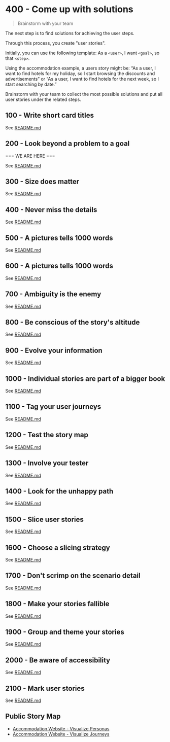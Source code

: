 # 400 - Come up with solutions

> Brainstorm with your team

The next step is to find solutions for achieving the user steps.

Through this process, you create "user stories". 

Initially, you can use the following template: As a ```<user>```, I want ```<goal>```, so that ```<step>```. 

Using the accommodation example, a users story might be: “As a user, I want to find hotels for my holiday, so I start browsing the discounts and advertisements” or “As a user, I want to find hotels for the next week, so I start searching by date.” 

Brainstorm with your team to collect the most possible solutions and put all user stories under the related steps.

## 100 - Write short card titles

See [README.md](./100/README.md)

## 200 - Look beyond a problem to a goal

=== WE ARE HERE ===

See [README.md](./200/README.md)

## 300 - Size does matter

See [README.md](./300/README.md)

## 400 - Never miss the details

See [README.md](./400/README.md)

## 500 - A pictures tells 1000 words

See [README.md](./500/README.md)

## 600 - A pictures tells 1000 words

See [README.md](./600/README.md)

## 700 - Ambiguity is the enemy

See [README.md](./700/README.md)

## 800 - Be conscious of the story's altitude

See [README.md](./800/README.md)

## 900 - Evolve your information

See [README.md](./900/README.md)

## 1000 - Individual stories are part of a bigger book

See [README.md](./1000/README.md)

## 1100 - Tag your user journeys

See [README.md](./1100/README.md)

## 1200 - Test the story map

See [README.md](./1200/README.md)

## 1300 - Involve your tester

See [README.md](./1300/README.md)

## 1400 - Look for the unhappy path

See [README.md](./1400/README.md)

## 1500 - Slice user stories

See [README.md](./1500/README.md)

## 1600 - Choose a slicing strategy

See [README.md](./1600/README.md)

## 1700 - Don't scrimp on the scenario detail

See [README.md](./1700/README.md)

## 1800 - Make your stories fallible

See [README.md](./1800/README.md)

## 1900 - Group and theme your stories

See [README.md](./1900/README.md)

## 2000 - Be aware of accessibility

See [README.md](./2000/README.md)

## 2100 - Mark user stories

See [README.md](./2000/README.md)

## Public Story Map

- [Accommodation Website - Visualize Personas](https://storymapexamples.storiesonboard.com/m/accommodation-website-example-personas)
- [Accommodation Website - Visualize Journeys](https://storymapexamples.storiesonboard.com/m/accommodation-website-journeys)

